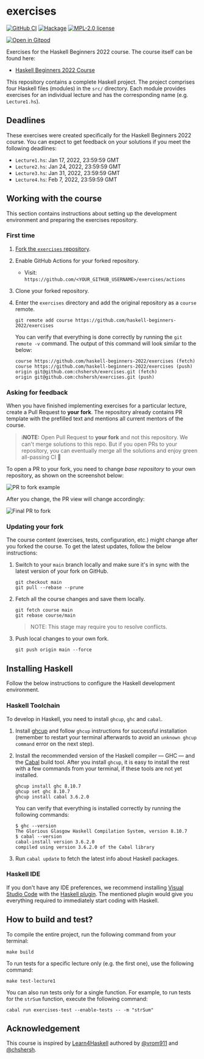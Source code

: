 # exercises

[![GitHub CI](https://github.com/haskell-beginners-2022/exercises/workflows/CI/badge.svg)](https://github.com/haskell-beginners-2022/exercises/actions)
[![Hackage](https://img.shields.io/hackage/v/exercises.svg?logo=haskell)](https://hackage.haskell.org/package/exercises)
[![MPL-2.0 license](https://img.shields.io/badge/license-MPL--2.0-blue.svg)](LICENSE)

[![Open in Gitpod](https://gitpod.io/button/open-in-gitpod.svg)](https://gitpod.io/#https://github.com/nadinda/exercises/)

Exercises for the Haskell Beginners 2022 course. The course itself can be found here:

* [Haskell Beginners 2022 Course](https://github.com/haskell-beginners-2022/course-plan)

This repository contains a complete Haskell project. The project
comprises four Haskell files (modules) in the `src/` directory. Each
module provides exercises for an individual lecture and has the
corresponding name (e.g. `Lecture1.hs`).

## Deadlines

These exercises were created specifically for the Haskell Beginners
2022 course. You can expect to get feedback on your solutions if you
meet the following deadlines:

* `Lecture1.hs`: Jan 17, 2022, 23:59:59 GMT
* `Lecture2.hs`: Jan 24, 2022, 23:59:59 GMT
* `Lecture3.hs`: Jan 31, 2022, 23:59:59 GMT
* `Lecture4.hs`: Feb  7, 2022, 23:59:59 GMT

## Working with the course

This section contains instructions about setting up the development
environment and preparing the exercises repository.

### First time

1. [Fork the `exercises` repository](https://docs.github.com/en/free-pro-team@latest/github/getting-started-with-github/fork-a-repo).
2. Enable GitHub Actions for your forked repository.
    * Visit: `https://github.com/<YOUR_GITHUB_USERNAME>/exercises/actions`
3. Clone your forked repository.
4. Enter the `exercises` directory and add the original repository as a `course` remote.

    ```shell
    git remote add course https://github.com/haskell-beginners-2022/exercises
    ```

    You can verify that everything is done correctly by running the
    `git remote -v` command. The output of this command will look
    similar to the below:

    ```shell
    course https://github.com/haskell-beginners-2022/exercises (fetch)
    course https://github.com/haskell-beginners-2022/exercises (push)
    origin git@github.com:chshersh/exercises.git (fetch)
    origin git@github.com:chshersh/exercises.git (push)
    ```

### Asking for feedback

When you have finished implementing exercises for a particular lecture,
create a Pull Request to **your fork**. The repository already
contains PR template with the prefilled text and mentions all current
mentors of the course.

> ℹ️**NOTE:** Open Pull Request to **your fork** and not this
> repository. We can't merge solutions to this repo. But if you open
> PRs to your repository, you can eventually merge all the solutions
> and enjoy green all-passing CI 🍏

To open a PR to your fork, you need to change _base repository_ to 
your own repository, as shown on the screenshot below:

![PR to fork example](https://user-images.githubusercontent.com/4276606/147921946-e9b84424-e76f-4f7a-8976-e33564ae1532.png)

After you change, the PR view will change accordingly:

![Final PR to fork](https://user-images.githubusercontent.com/4276606/147922107-78f80f23-e98c-47f8-8cb3-d20a8b2f771d.png)

### Updating your fork

The course content (exercises, tests, configuration, etc.) might
change after you forked the course. To get the latest updates, follow
the below instructions:

1. Switch to your `main` branch locally and make sure it's in sync
   with the latest version of your fork on GitHub.

    ```shell
    git checkout main
    git pull --rebase --prune
    ```

2. Fetch all the course changes and save them locally.

    ```shell
    git fetch course main
    git rebase course/main
    ```

    > NOTE: This stage may require you to resolve conflicts.

3. Push local changes to your own fork.

    ```shell
    git push origin main --force
    ```

## Installing Haskell

Follow the below instructions to configure the Haskell development
environment.

### Haskell Toolchain

To develop in Haskell, you need to install `ghcup`, `ghc` and `cabal`.

1. Install [ghcup](https://www.haskell.org/ghcup/) and follow `ghcup`
   instructions for successful installation (remember to restart your
   terminal afterwards to avoid an `unknown ghcup command` error on
   the next step).
2. Install the recommended version of the Haskell compiler — GHC — and the
   [Cabal](https://www.haskell.org/cabal/) build tool. After you install
   `ghcup`, it is easy to install the rest with a few commands from your
   terminal, if these tools are not yet installed.

    ```shell
    ghcup install ghc 8.10.7
    ghcup set ghc 8.10.7
    ghcup install cabal 3.6.2.0
    ```

	You can verify that everything is installed correctly by running
    the following commands:

    ```shell
    $ ghc --version
    The Glorious Glasgow Haskell Compilation System, version 8.10.7
    $ cabal --version
    cabal-install version 3.6.2.0
    compiled using version 3.6.2.0 of the Cabal library
    ```

4. Run `cabal update` to fetch the latest info about Haskell packages.

### Haskell IDE

If you don't have any IDE preferences, we recommend installing
[Visual Studio Code](https://code.visualstudio.com/download) with the
[Haskell plugin](https://marketplace.visualstudio.com/items?itemName=haskell.haskell).
The mentioned plugin would give you everything required to immediately start coding with Haskell.

## How to build and test?

To compile the entire project, run the following command from your terminal:

```shell
make build
```

To run tests for a specific lecture only (e.g. the first one), use the
following command:

```shell
make test-lecture1
```

You can also run tests only for a single function. For example, to run
tests for the `strSum` function, execute the following command:

```shell
cabal run exercises-test --enable-tests -- -m "strSum"
```

## Acknowledgement

This course is inspired by
[Learn4Haskell](https://github.com/kowainik/learn4haskell) authored by
[@vrom911](https://github.com/vrom911) and
[@chshersh](https://github.com/chshersh).
